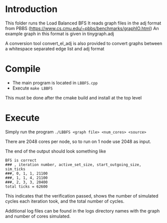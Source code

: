 # Introduction
This folder runs the Load Balanced BFS
It reads graph files in the adj format from PBBS (https://www.cs.cmu.edu/~pbbs/benchmarks/graphIO.html)
An example graph in this format is given in tinygraph.adj

A conversion tool convert_el_adj is also provided to convert graphs between a whitespace separated edge list and adj format

# Compile
* The main program is located in `LBBFS.cpp` 
* Execute `make LBBFS`

This must be done after the cmake build and install at the top level


# Execute
Simply run the program `./LBBFS <graph file> <num_cores> <source>`

There are 2048 cores per node, so to run on 1 node use 2048 as input.



The end of the output should look something like
```
BFS is correct
### , iteration number, active_set_size, start_outgoing_size, sim_ticks
###, 0, 1, 1, 21100
###, 1, 1, 4, 21100
###, 2, 3, 3, 20400
total ticks = 62600
```
This indicates that the verification passed, shows the number of simulated cycles each iteration took, and the total number of cycles.

Additional log files can be found in the logs directory names with the graph and number of cores simulated.
